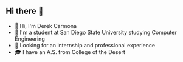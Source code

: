 ## Hi there 👋
 - 👋 Hi, I'm Derek Carmona
 - 🌱 I'm a student at San Diego State University studying Computer Engineering
 - 🔭 Looking for an internship and professional experience
 - 🎓 I have an A.S. from College of the Desert


<!--
**armonaDC/armonaDC** is a ✨ _special_ ✨ repository because its `README.md` (this file) appears on your GitHub profile.

Here are some ideas to get you started:

- 🔭 I’m currently working on ...
- 🌱 I’m currently learning ...
- 👯 I’m looking to collaborate on ...
- 🤔 I’m looking for help with ...
- 💬 Ask me about ...
- 📫 How to reach me: ...
- 😄 Pronouns: ...
- ⚡ Fun fact: ...
-->
